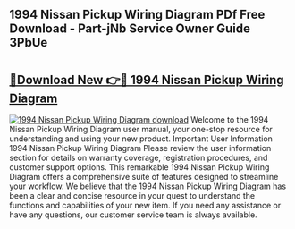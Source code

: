 ## 1994 Nissan Pickup Wiring Diagram PDf Free Download - Part-jNb Service Owner Guide 3PbUe

# <h2><a href="http://dfnyzl.blite.top/?on=1994+Nissan+Pickup+Wiring+Diagram">🔗Download New 👉🔴 1994 Nissan Pickup Wiring Diagram</a></h2>

[![1994 Nissan Pickup Wiring Diagram download](https://i.imgur.com/lujVjoI.png)](http://dfnyzl.blite.top/?on=1994+Nissan+Pickup+Wiring+Diagram)
Welcome to the 1994 Nissan Pickup Wiring Diagram user manual, your one-stop resource for understanding and using your new product. Important User Information 1994 Nissan Pickup Wiring Diagram Please review the user information section for details on warranty coverage, registration procedures, and customer support options. This remarkable 1994 Nissan Pickup Wiring Diagram offers a comprehensive suite of features designed to streamline your workflow. We believe that the 1994 Nissan Pickup Wiring Diagram has been a clear and concise resource in your quest to understand the functions and capabilities of your new item. If you need any assistance or have any questions, our customer service team is always available.
